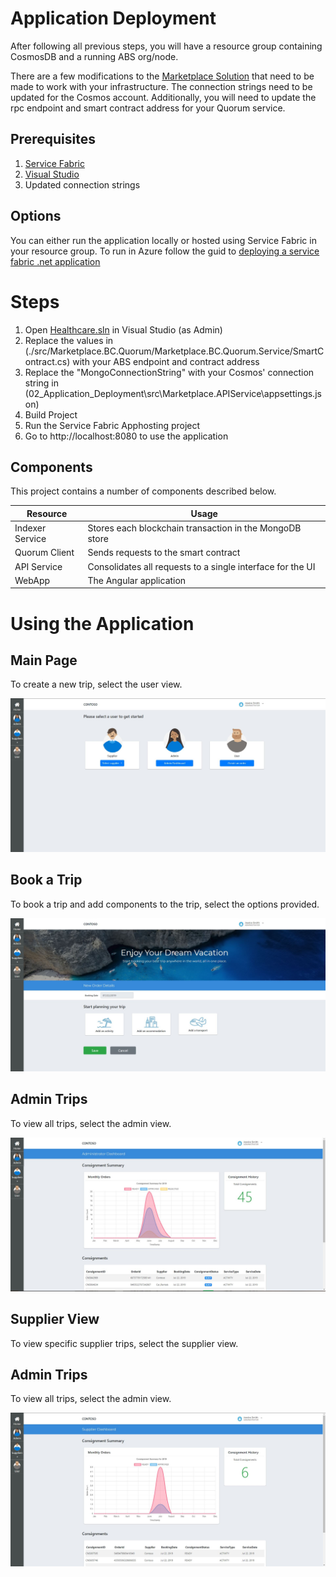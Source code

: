 # Application Deployment
After following all previous steps, you will have a resource group containing CosmosDB and a running ABS org/node.

There are a few modifications to the [Marketplace Solution](./src/Marketplace.sln) that need to be made to work with your infrastructure. The connection strings need to be updated for the Cosmos account. Additionally, you will need to update the rpc endpoint and smart contract address for your Quorum service.

## Prerequisites
1. [Service Fabric](https://docs.microsoft.com/en-us/azure/service-fabric/service-fabric-get-started)
2. [Visual Studio](https://visualstudio.microsoft.com/)
3. Updated connection strings

## Options
You can either run the application locally or hosted using Service Fabric in your resource group. To run in Azure follow the guid to [deploying a service fabric .net application](https://docs.microsoft.com/en-us/azure/service-fabric/service-fabric-tutorial-deploy-app-to-party-cluster)

# Steps
1. Open [Healthcare.sln](./src/Healthcare.sln) in Visual Studio (as Admin)
2. Replace the values in (./src/Marketplace.BC.Quorum/Marketplace.BC.Quorum.Service/SmartContract.cs) with your ABS endpoint and contract address
3. Replace the "MongoConnectionString" with your Cosmos' connection string in (02_Application_Deployment\src\Marketplace.APIService\appsettings.json)
3. Build Project
4. Run the Service Fabric Apphosting project
5. Go to http://localhost:8080 to use the application

## Components
This project contains a number of components described below.

| Resource              | Usage                                                                                     |
|-----------------------|-------------------------------------------------------------------------------------------|
| Indexer Service  | Stores each blockchain transaction in the MongoDB store|                                                     |
| Quorum Client               | Sends requests to the smart contract                                                    |
| API Service               | Consolidates all requests to a single interface for the UI                                                    |
| WebApp               | The Angular application                                                    |

 # Using the Application

## Main Page

To create a new trip, select the user view.

![](../References/mainpage.JPG)
## Book a Trip

To book a trip and add components to the trip, select the options provided.

![](../References/create_trip.JPG)

## Admin Trips

To view all trips, select the admin view.

![](../References/admin_supplier.JPG)


## Supplier View

To view specific supplier trips, select the supplier view.

## Admin Trips

To view all trips, select the admin view.

![](../References/supplier.JPG)